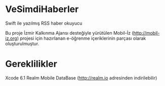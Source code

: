 VeSimdiHaberler
===============

Swift ile yazılmış RSS haber okuyucu

Bu proje İzmir Kalkınma Ajansı desteğiyle yürütülen Mobil-İz (http://mobil-iz.org) projesi için hazırlanan e-öğrenme içeriklerinin parçası olarak oluşturulmuştur.


Gereklilikler
==============
Xcode 6.1
Realm Mobile DataBase (http://realm.io adresinden indirilebilir)
